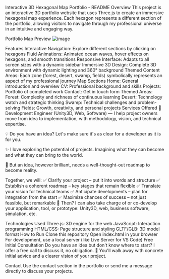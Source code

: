 Interactive 3D Hexagonal Map Portfolio - README
Overview
This project is an interactive 3D portfolio website that uses Three.js to create an immersive hexagonal map experience. Each hexagon represents a different section of the portfolio, allowing visitors to navigate through my professional universe in an intuitive and engaging way.

Portfolio Map Preview
![image](https://github.com/user-attachments/assets/e224a4b4-b69e-462c-85dc-e3852a691daf)

Features
Interactive Navigation: Explore different sections by clicking on hexagons
Fluid Animations: Animated ocean waves, hover effects on hexagons, and smooth transitions
Responsive Interface: Adapts to all screen sizes with a dynamic sidebar
Immersive 3D Design: Complete 3D environment with dynamic lighting and 360° background
Themed Content Areas: Each zone (forest, desert, swamp, fields) symbolically represents an aspect of my professional journey
Map Sections
Home: General introduction and overview
CV: Professional background and skills
Projects: Portfolio of completed work
Contact: Get in touch form
Themed Areas:
Forest: Complexity and richness of continuous learning
Desert: Technology watch and strategic thinking
Swamp: Technical challenges and problem-solving
Fields: Growth, creativity, and personal projects
Services Offered
👋 Development Engineer (Unity3D, Web, Software) — I help project owners move from idea to implementation, with methodology, vision, and technical expertise.

💡 Do you have an idea? Let's make sure it's as clear for a developer as it is for you.

✨ I love exploring the potential of projects. Imagining what they can become and what they can bring to the world.

📌 But an idea, however brilliant, needs a well-thought-out roadmap to become reality.

Together, we will:
✅ Clarify your project – put it into words and structure
✅ Establish a coherent roadmap – key stages that remain flexible
✅ Translate your vision for technical teams
✅ Anticipate developments – plan for integration from the start
✅ Maximize chances of success – not just feasible, but remarkable
🎯 Then? I can also take charge of or co-develop your application, tool, or prototype: Unity3D, web, business software, simulation, etc.

Technologies Used
Three.js: 3D engine for the web
JavaScript: Interaction programming
HTML/CSS: Page structure and styling
GLTF/GLB: 3D model format
How to Run
Clone this repository
Open index.html in your browser
For development, use a local server (like Live Server for VS Code)
Free Initial Consultation
Do you have an idea but don't know where to start? I offer a free call to discuss it, no obligation. 🎁 You'll walk away with concrete initial advice and a clearer vision of your project.

Contact
Use the contact section in the portfolio or send me a message directly to discuss your projects.

